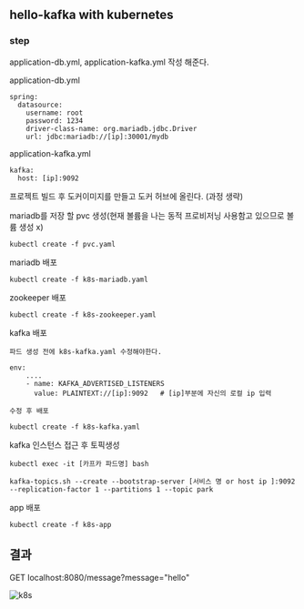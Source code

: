 ## hello-kafka with kubernetes




### step

application-db.yml, application-kafka.yml 작성 해준다.

application-db.yml

    spring:
      datasource:
        username: root
        password: 1234
        driver-class-name: org.mariadb.jdbc.Driver
        url: jdbc:mariadb://[ip]:30001/mydb


application-kafka.yml

    kafka:
      host: [ip]:9092


프로젝트 빌드 후 도커이미지를 만들고 도커 허브에 올린다. (과정 생략)


mariadb를 저장 할 pvc 생성(현재 볼륨을 나는 동적 프로비저닝 사용함고 있으므로 볼륨 생성 x)

    kubectl create -f pvc.yaml


mariadb 배포

    kubectl create -f k8s-mariadb.yaml
    

zookeeper 배포

    kubectl create -f k8s-zookeeper.yaml
    
kafka 배포

    파드 생성 전에 k8s-kafka.yaml 수정해야한다. 
    
    env:
        ....
        - name: KAFKA_ADVERTISED_LISTENERS
          value: PLAINTEXT://[ip]:9092   # [ip]부분에 자신의 로컬 ip 입력
          
    수정 후 배포

    kubectl create -f k8s-kafka.yaml
    

kafka 인스턴스 접근 후 토픽생성


    kubectl exec -it [카프카 파드명] bash
    
    kafka-topics.sh --create --bootstrap-server [서비스 명 or host ip ]:9092 --replication-factor 1 --partitions 1 --topic park
    

app 배포

    kubectl create -f k8s-app
    


## 결과

GET localhost:8080/message?message="hello"

![k8s](https://user-images.githubusercontent.com/68090443/147917951-f684eb27-9a66-4300-bff4-4f496a9cafb3.PNG)
